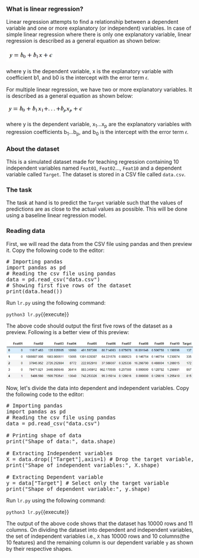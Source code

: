 ### What is linear regression?
Linear regression attempts to find a relationship between a dependent variable and one or more explanatory (or independent) variables. In case of simple linear regression where there is only one explanatory variable, linear regression is described as a general equation as shown below:

![n1](./assets/n1.jpg)

where y is the dependent variable, x is the explanatory variable with coefficient b1, and b0 is the intercept with the error term 𝜖.

For multiple linear regression, we have two or more explanatory variables. It is described as a general equation as shown below:

![n2](./assets/n2.jpg)

where y is the dependent variable, x<sub>1</sub>...x<sub>p</sub> are the explanatory variables with regression coefficients b<sub>1</sub>...b<sub>p</sub>, and b<sub>0</sub> is the intercept with the error term 𝜖.

### About the dataset
This is a simulated dataset made for teaching regression containing 10 independent variables named `Feat01`, `Feat02`..., `Feat10` and a dependent variable called `Target`. The dataset is stored in a CSV file called `data.csv`.

### The task
The task at hand is to predict the `Target` variable such that the values of predictions are as close to the actual values as possible. This will be done using a baseline linear regression model.

### Reading data
First, we will read the data from the CSV file using pandas and then preview it. Copy the following code to the editor: 

<pre class="file" data-filename="lr.py" data-target="replace">
# Importing pandas
import pandas as pd
# Reading the csv file using pandas 
data = pd.read_csv("data.csv")
# Showing first five rows of the dataset
print(data.head())
</pre>

Run `lr.py` using the following command:

`python3 lr.py`{{execute}}

The above code should output the first five rows of the dataset as a preview. Following is a better view of this preview:

![n3](./assets/n3.jpg)

Now, let's divide the data into dependent and independent variables. Copy the following code to the editor:

<pre class="file" data-filename="lr.py" data-target="replace">
# Importing pandas
import pandas as pd
# Reading the csv file using pandas 
data = pd.read_csv("data.csv")

# Printing shape of data
print("Shape of data:", data.shape)

# Extracting Independent variables
X = data.drop(["Target"],axis=1) # Drop the target variable, retain all other variables
print("Shape of independent variables:", X.shape)

# Extracting Dependent variable
y = data["Target"] # Select only the target variable
print("Shape of dependent variable:", y.shape)
</pre>

Run `lr.py` using the following command:

`python3 lr.py`{{execute}}

The output of the above code shows that the dataset has 10000 rows and 11 columns. On dividing the dataset into dependent and independent variables, the set of independent variables i.e., `X` has 10000 rows and 10 columns(the 10 features) and the remaining column is our dependent variable `y` as shown by their respective shapes.